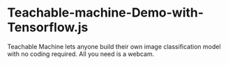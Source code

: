 # Teachable-machine-Demo-with-Tensorflow.js
Teachable Machine lets anyone build their own image classification model with no coding required. All you need is a webcam.
